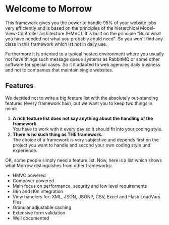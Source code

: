 Welcome to Morrow
=============================

This framework gives you the power to handle 95% of your website jobs very efficiently and is based on the principles of the hierarchical Model-View-Controller architecture (HMVC).
It is built on the principle "Build what you have needed not what you probably could need". So you won't find any class in this framework which ist not in daily use.

Furthermore it is oriented to a typical hosted environment where you usually not have things such message queue systems as RabbitMQ or some other software for special cases.
So it it adapted to web agencies daily business and not to companies that maintain single websites.

Features
---------

We decided not to write a big feature list with the absolutely out-standing features (every framework has), but we want you to keep two things in mind:

1. **A rich feature list does not say anything about the handling of the framework.**  
	You have to work with it every day so it should fit into your coding style.
2. **There is no such thing as THE framework.**  
	The choice of a framework is very subjective and depends first on the project you want to handle and second your own coding style und experience. 

OK, some people simply need a feature list. Now, here is a list which shows what Morrow distinguishes from other frameworks:

* HMVC powered
* Composer powered
* Main focus on performance, security and low level requirements
* i18n and l10n integration
* View handlers for: XML, JSON, JSONP, CSV, Excel and Flash LoadVars files
* Granular adjustable caching
* Extensive form validation 
* Well documented
